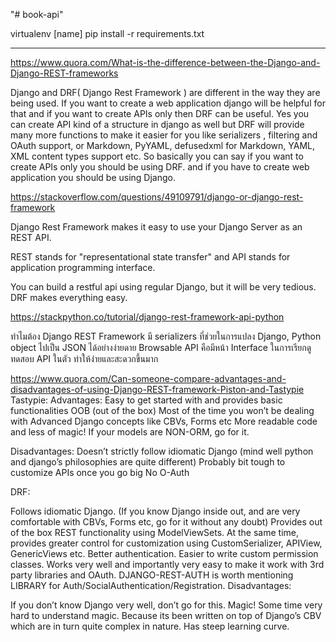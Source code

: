 "# book-api" 

virtualenv [name]
pip install -r requirements.txt


----------------------------------------------------------------
https://www.quora.com/What-is-the-difference-between-the-Django-and-Django-REST-frameworks

Django and DRF( Django Rest Framework ) are different in the way they are being used. If you want to create a web application django will be helpful for that and if you want to create APIs only then DRF can be useful.
Yes you can create API kind of a structure in django as well but DRF will provide many more functions to make it easier for you like serializers , filtering and OAuth support, or Markdown, PyYAML, defusedxml for Markdown, YAML, XML content types support etc.
So basically you can say if you want to create APIs only you should be using DRF. and if you have to create web application you should be using Django.


https://stackoverflow.com/questions/49109791/django-or-django-rest-framework

Django Rest Framework makes it easy to use your Django Server as an REST API.

REST stands for "representational state transfer" and API stands for application programming interface.

You can build a restful api using regular Django, but it will be very tedious. DRF makes everything easy.

https://stackpython.co/tutorial/django-rest-framework-api-python

ทำไมต้อง Django REST Framework
มี serializers ที่ช่วยในการแปลง Django, Python object ไปเป็น JSON ได้อย่างง่ายดาย
Browsable API คือมีหน้า Interface ในการเรียกดู ทดสอบ API ในตัว ทำให้ง่ายและสะดวกขึ้นมาก


https://www.quora.com/Can-someone-compare-advantages-and-disadvantages-of-using-Django-REST-framework-Piston-and-Tastypie
Tastypie:
Advantages:
Easy to get started with and provides basic functionalities OOB (out of the box)
Most of the time you won’t be dealing with Advanced Django concepts like CBVs, Forms etc
More readable code and less of magic!
If your models are NON-ORM, go for it.

Disadvantages:
Doesn’t strictly follow idiomatic Django (mind well python and django’s philosophies are quite different)
Probably bit tough to customize APIs once you go big
No O-Auth


DRF:

Follows idiomatic Django. (If you know Django inside out, and are very comfortable with CBVs, Forms etc, go for it without any doubt)
Provides out of the box REST functionality using ModelViewSets. At the same time, provides greater control for customization using CustomSerializer, APIView, GenericViews etc.
Better authentication. Easier to write custom permission classes. Works very well and importantly very easy to make it work with 3rd party libraries and OAuth. DJANGO-REST-AUTH is worth mentioning LIBRARY for Auth/SocialAuthentication/Registration.
Disadvantages:

If you don’t know Django very well, don’t go for this.
Magic! Some time very hard to understand magic. Because its been written on top of Django’s CBV which are in turn quite complex in nature.
Has steep learning curve.